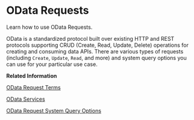 <!-- loiobbaf7a46bf2140fbb1217b2fec9cb4c2 -->

# OData Requests

Learn how to use OData Requests.

OData is a standardized protocol built over existing HTTP and REST protocols supporting CRUD \(Create, Read, Update, Delete\) operations for creating and consuming data APIs. There are various types of requests \(including `Create`, `Update`, `Read`, and more\) and system query options you can use for your particular use case.

**Related Information**  


[OData Request Terms](odata-request-terms-a3b0e95.md "An overview of some OData Request terminology.")

[OData Services](odata-services-811b523.md "")

[OData Request System Query Options](odata-request-system-query-options-a205104.md "Learn how to use OData system query options. System query options include:")

